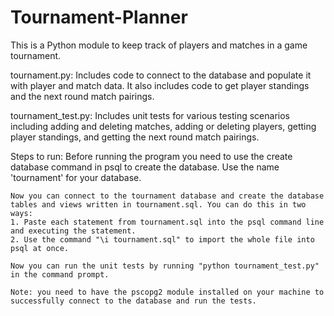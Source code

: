 # Tournament-Planner
This is a Python module to keep track of players and matches in a game tournament.

tournament.py:
    Includes code to connect to the database and populate it with player and match data. 
    It also includes code to get player standings and the next round match pairings.

tournament_test.py:
    Includes unit tests for various testing scenarios including adding and deleting matches,
    adding or deleting players, getting player standings, and getting the next round match pairings.
    
Steps to run:
	Before running the program you need to use the create database command in psql to create the database. Use the name 'tournament' for your database.
	
	Now you can connect to the tournament database and create the database tables and views written in tournament.sql. You can do this in two ways:
	1. Paste each statement from tournament.sql into the psql command line and executing the statement.
	2. Use the command "\i tournament.sql" to import the whole file into psql at once.
	
	Now you can run the unit tests by running "python tournament_test.py" in the command prompt.
	
	Note: you need to have the pscopg2 module installed on your machine to successfully connect to the database and run the tests.
